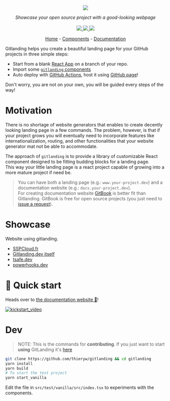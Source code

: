 <p align="center">
    <img src="https://user-images.githubusercontent.com/39378411/135892116-24367dcb-e0b4-4e16-a1c0-952c7f5bef9a.png">  
</p>
<p align="center">
    <i>Showcase your open source project with a good-looking webpage</i>
    <br>
    <br>
    <a href="https://github.com/thieryw/gitlanding/actions">
      <img src="https://github.com/thieryw/gitlanding/workflows/ci/badge.svg?branch=main">
    </a>
    <a href="https://github.com/thieryw/gitlanding/blob/cfa7b01db162602fa6622160377f4d4e3485d4fc/tsconfig.json#L14">
        <img src="https://camo.githubusercontent.com/0f9fcc0ac1b8617ad4989364f60f78b2d6b32985ad6a508f215f14d8f897b8d3/68747470733a2f2f62616467656e2e6e65742f62616467652f547970655363726970742f7374726963742532302546302539462539322541412f626c7565">
    </a>
    <a href="https://github.com/garronej/gitlanding/blob/main/LICENSE">
      <img src="https://img.shields.io/npm/l/gitlanding">
    </a>
</p>
<p align="center">
  <a href="https://www.gitlanding.dev/">Home</a> - 
  <a href="https://www.gitlanding.dev/storybook">Components</a> - 
  <a href="https://docs.gitlanding.dev/">Documentation</a>
</p>

Gitlanding helps you create a beautiful landing page for your GitHub projects in three simple steps:

-   Start from a blank [React App](https://create-react-app.dev/) on a branch of your repo.
-   Import some [`gitlanding` components](https://www.gitlanding.dev/storybook/)
-   Auto deploy with [GitHub Actions](https://github.com/features/actions), host it using [GitHub page](https://pages.github.com/)!

Don't worry, you are not on your own, you will be guided every steps of the way!

# Motivation

There is no shortage of website generators that enables to create decently looking landing page in a few commands.
The problem, however, is that if your project grows you will eventually need to incorporate
features like internationalization, routing, and other functionalities that your website generator
mat not be able to accommodate.

The approach of `gitlanding` is to provide a library of customizable React component
designed to be fitting budding blocks for a landing page.  
This way your little landing page is a react project capable of growing into a more mature project if need be.

> You can have both a landing page (e.g.: `www.your-project.dev`) and a documentation website (e.g.: `docs.your-project.dev`).  
> For creating documentation website [GitBook](https://gitbook.com) is better fit than Gitlanding. GitBook is free for open source
> projects (you just need to [issue a request](https://user-images.githubusercontent.com/6702424/148654719-bf393721-4bf4-4814-a8ef-cf57a3318a7f.png)).

# Showcase

Website using gitlanding.

-   [SSPCloud.fr](https://www.sspcloud.fr)
-   [Gitlanding.dev itself](https://www.gitlanding.dev/)
-   [tsafe.dev](https://www.tsafe.dev/)
-   [powerhooks.dev](https://www.powerhooks.dev/)

# 🚀 Quick start

Heads over to [the documentation website 📙](https://docs.gitlanding.dev/)!

[![kickstart_video](https://user-images.githubusercontent.com/6702424/148655634-bcc2ef69-9720-4224-9da5-0af88eb9d906.png)](https://youtu.be/taDGhL0z7wc)

# Dev

> NOTE: This is the commands for **contributing**.
> If you just want to start **using** GitLanding it's [here](https://docs.gitlanding.dev/)

```bash
git clone https://github.com/thieryw/gitlanding && cd gitlanding
yarn install
yarn build
# To start the test project
yarn start_vanilla
```

Edit the file in `src/test/vanilla/src/index.tsx` to experiments with the components.
